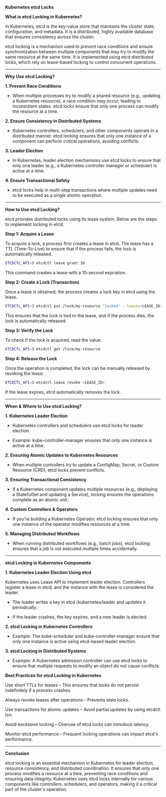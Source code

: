**Kubernetes etcd Locks**

**What is etcd Locking in Kubernetes?**

In Kubernetes, etcd is the key-value store that maintains the cluster state, configuration, and metadata. It is a distributed, highly available database that ensures consistency across the cluster.

etcd locking is a mechanism used to prevent race conditions and ensure synchronization between multiple components that may try to modify the same resource at the same time. It is implemented using etcd distributed locks, which rely on lease-based locking to control concurrent operations.

---

**Why Use etcd Locking?**

**1. Prevent Race Conditions**

   - When multiple processes try to modify a shared resource (e.g., updating a Kubernetes resource), a race condition may
     occur, leading to inconsistent states. etcd locks ensure that only one process can modify the resource at a time.
     
**2. Ensure Consistency in Distributed Systems**

   - Kubernetes controllers, schedulers, and other components operate in a distributed manner. etcd locking ensures that
     only one instance of a component can perform critical operations, avoiding conflicts.
     
**3. Leader Election**

   - In Kubernetes, leader election mechanisms use etcd locks to ensure that only one leader (e.g., a Kubernetes controller
     manager or scheduler) is active at a time.
     
**4. Ensure Transactional Safety**

   - etcd locks help in multi-step transactions where multiple updates need to be executed as a single atomic operation.

---

**How to Use etcd Locking?**

etcd provides distributed locks using its lease system. Below are the steps to implement locking in etcd.

**Step 1: Acquire a Lease**


To acquire a lock, a process first creates a lease in etcd. The lease has a TTL (Time-To-Live) to ensure that if the process fails, the lock is automatically released.

```bash
ETCDCTL_API=3 etcdctl lease grant 10
```

This command creates a lease with a 10-second expiration.

**Step 2: Create a Lock (Transaction)**

Once a lease is obtained, the process creates a lock key in etcd using the lease.

```bash
ETCDCTL_API=3 etcdctl put /lock/my-resource "locked" --lease=<LEASE_ID>
```

This ensures that the lock is tied to the lease, and if the process dies, the lock is automatically released.

**Step 3: Verify the Lock**

To check if the lock is acquired, read the value:

```bash
ETCDCTL_API=3 etcdctl get /lock/my-resource
```

**Step 4: Release the Lock**

Once the operation is completed, the lock can be manually released by revoking the lease.

```bash
ETCDCTL_API=3 etcdctl lease revoke <LEASE_ID>
```

If the lease expires, etcd automatically removes the lock.

----

**When & Where to Use etcd Locking?**

**1. Kubernetes Leader Election**

   - Kubernetes controllers and schedulers use etcd locks for leader election.
     
   - Example: kube-controller-manager ensures that only one instance is active at a time.
     
**2. Ensuring Atomic Updates to Kubernetes Resources**

   - When multiple controllers try to update a ConfigMap, Secret, or Custom Resource (CRD), etcd locks prevent conflicts.

**3. Ensuring Transactional Consistency**

   - If a Kubernetes component updates multiple resources (e.g., deploying a StatefulSet and updating a Service), locking
     ensures the operations complete as an atomic unit.
     
**4. Custom Controllers & Operators**

   - If you're building a Kubernetes Operator, etcd locking ensures that only one instance of the operator modifies
     resources at a time.
     
**5. Managing Distributed Workflows**

   - When running distributed workflows (e.g., batch jobs), etcd locking ensures that a job is not executed multiple times
     accidentally.

---

**etcd Locking in Kubernetes Components**

**1. Kubernetes Leader Election Using etcd**

Kubernetes uses Lease API to implement leader election. Controllers register a lease in etcd, and the instance with the lease is considered the leader.

   - The leader writes a key in etcd /kubernetes/leader and updates it periodically.
     
   - If the leader crashes, the key expires, and a new leader is elected.

**2. etcd Locking in Kubernetes Controllers**

   - Example: The kube-scheduler and kube-controller-manager ensure that only one instance is active using etcd-based
     leader election.

**3. etcd Locking in Distributed Systems**

   - Example: A Kubernetes admission controller can use etcd locks to ensure that multiple requests to modify an object do
     not cause conflicts.
     
**Best Practices for etcd Locking in Kubernetes**

Use short TTLs for leases – This ensures that locks do not persist indefinitely if a process crashes.

Always revoke leases after operations – Prevents stale locks.

Use transactions for atomic updates – Avoid partial updates by using etcdctl txn.

Avoid excessive locking – Overuse of etcd locks can introduce latency.

Monitor etcd performance – Frequent locking operations can impact etcd's performance.

---

**Conclusion**

etcd locking is an essential mechanism in Kubernetes for leader election, resource consistency, and distributed coordination. It ensures that only one process modifies a resource at a time, preventing race conditions and ensuring data integrity. Kubernetes uses etcd locks internally for various components like controllers, schedulers, and operators, making it a critical part of the cluster's operation.

